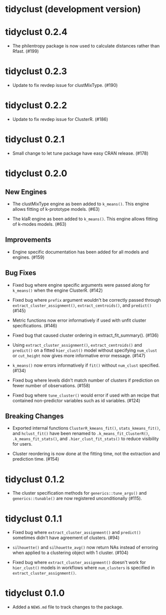 # tidyclust (development version)

# tidyclust 0.2.4

* The philentropy package is now used to calculate distances rather than Rfast. (#199)

# tidyclust 0.2.3

* Update to fix revdep issue for clustMixType. (#190)

# tidyclust 0.2.2

* Update to fix revdep issue for ClusterR. (#186)

# tidyclust 0.2.1

* Small change to let tune package have easy CRAN release. (#178)

# tidyclust 0.2.0

## New Engines

* The clustMixType engine as been added to `k_means()`. This engine allows fitting of k-prototype models. (#63)

* The klaR engine as been added to `k_means()`. This engine allows fitting of k-modes models. (#63)

## Improvements

* Engine specific documentation has been added for all models and engines. (#159)

## Bug Fixes

* Fixed bug where engine specific arguments were passed along for `k_means()` when the engine ClusterR. (#142)

* Fixed bug where `prefix` argument wouldn't be correctly passed through `extract_cluster_assignment()`, `extract_centroids()`, and `predict()` (#145)

* Metric functions now error informatively if used with unfit cluster specifications. (#146)

* Fixed bug that caused cluster ordering in extract_fit_summary(). (#136)

* Using `extract_cluster_assignment()`, `extract_centroids()` and `predict()` on a fitted `hier_clust()` model without specifying `num_clust` or `cut_height` now gives more informative error message. (#147)

* `k_means()` now errors informatively if `fit()` without `num_clust` specified. (#134)

* Fixed bug where levels didn't match number of clusters if prediction on fewer number of observations. (#158)

* Fixed bug where `tune_cluster()` would error if used with an recipe that contained non-predictor variables such as id variables. (#124)

## Breaking Changes

* Exported internal functions `ClusterR_kmeans_fit()`, `stats_kmeans_fit()`, and `hclust_fit()` have been renamed to `.k_means_fit_ClusterR()`, `.k_means_fit_stats()`, and `.hier_clust_fit_stats()` to reduce visibility for users. 

* Cluster reordering is now done at the fitting time, not the extraction and prediction time. (#154)

# tidyclust 0.1.2

* The cluster specification methods for `generics::tune_args()` and `generics::tunable()` are now registered unconditionally (#115).

# tidyclust 0.1.1

* Fixed bug where `extract_cluster_assignment()` and `predict()` sometimes didn't have agreement of clusters. (#94)

* `silhouette()` and `silhouette_avg()` now return NAs instead of erroring when applied to a clustering object with 1 cluster. (#104)

* Fixed bug where `extract_cluster_assignment()` doesn't work for `hier_clust()` models in workflows where `num_clusters` is specified in `extract_cluster_assignment()`.

# tidyclust 0.1.0

* Added a `NEWS.md` file to track changes to the package.
